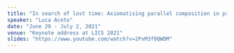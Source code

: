 ```yaml
---
title: "In search of lost time: Axiomatising parallel composition in process algebras"
speaker: "Luca Aceto"
date: "June 29 - July 2, 2021"
venue: "Keynote address at LICS 2021"
slides: "https://www.youtube.com/watch?v=2PxM3f0QWDM"
---
```

